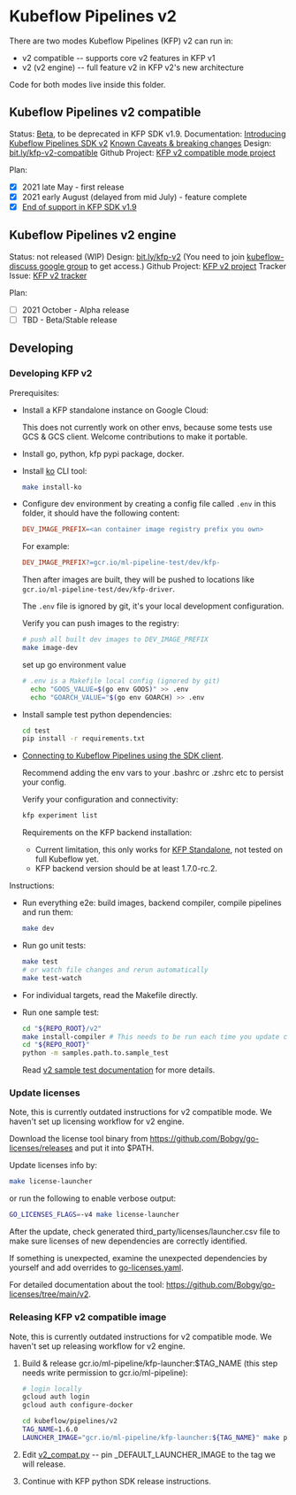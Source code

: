 # Kubeflow Pipelines v2

There are two modes Kubeflow Pipelines (KFP) v2 can run in:

* v2 compatible -- supports core v2 features in KFP v1
* v2 (v2 engine) -- full feature v2 in KFP v2's new architecture

Code for both modes live inside this folder.

## Kubeflow Pipelines v2 compatible

Status: [Beta](../docs/release/feature-stages.md#beta), to be deprecated in KFP SDK v1.9.
Documentation: [Introducing Kubeflow Pipelines SDK v2](https://www.kubeflow.org/docs/components/pipelines/sdk/v2/v2-compatibility/)
[Known Caveats & breaking changes](https://github.com/kubeflow/pipelines/issues/6133)
Design: [bit.ly/kfp-v2-compatible](https://bit.ly/kfp-v2-compatible)
Github Project: [KFP v2 compatible mode project](https://github.com/kubeflow/pipelines/projects/13)

Plan:

* [x] 2021 late May - first release
* [x] 2021 early August (delayed from mid July) - feature complete
* [x] [End of support in KFP SDK v1.9](https://github.com/kubeflow/pipelines/issues/6829)

## Kubeflow Pipelines v2 engine

Status: not released (WIP)
Design: [bit.ly/kfp-v2](https://bit.ly/kfp-v2) (You need to join [kubeflow-discuss google group](https://groups.google.com/g/kubeflow-discuss) to get access.)
Github Project: [KFP v2 project](https://github.com/kubeflow/pipelines/projects/9)
Tracker Issue: [KFP v2 tracker](https://github.com/kubeflow/pipelines/issues/6110)

Plan:

* [ ] 2021 October - Alpha release
* [ ] TBD - Beta/Stable release

## Developing

### Developing KFP v2

Prerequisites:

* Install a KFP standalone instance on Google Cloud:

    This does not currently work on other envs, because some tests use GCS & GCS client.
    Welcome contributions to make it portable.

* Install go, python, kfp pypi package, docker.

* Install [ko](https://github.com/google/ko) CLI tool:

    ```bash
    make install-ko
    ```

* Configure dev environment by creating a config file called `.env` in this folder,
it should have the following content:

  ```makefile
  DEV_IMAGE_PREFIX=<an container image registry prefix you own>
  ```

  For example:

  ```makefile
  DEV_IMAGE_PREFIX?=gcr.io/ml-pipeline-test/dev/kfp-
  ```

  Then after images are built, they will be pushed to locations like
  `gcr.io/ml-pipeline-test/dev/kfp-driver`.

  The `.env` file is ignored by git, it's your local development configuration.

  Verify you can push images to the registry:

  ```bash
  # push all built dev images to DEV_IMAGE_PREFIX
  make image-dev
  ```

  set up go environment value

  ```bash
  # .env is a Makefile local config (ignored by git)
    echo "GOOS_VALUE=$(go env GOOS)" >> .env
    echo "GOARCH_VALUE="$(go env GOARCH) >> .env
  ```

* Install sample test python dependencies:

  ```bash
  cd test
  pip install -r requirements.txt
  ```

* [Connecting to Kubeflow Pipelines using the SDK client](https://www.kubeflow.org/docs/components/pipelines/sdk/connect-api/#configure-sdk-client-by-environment-variables).

  Recommend adding the env vars to your .bashrc or .zshrc etc to persist your config.

  Verify your configuration and connectivity:

  ```bash
  kfp experiment list
  ```

  Requirements on the KFP backend installation:

  * Current limitation, this only works for [KFP Standalone](https://www.kubeflow.org/docs/components/pipelines/installation/standalone-deployment/), not tested on full Kubeflow yet.
  * KFP backend version should be at least 1.7.0-rc.2.

Instructions:

* Run everything e2e: build images, backend compiler, compile pipelines and run them:

  ```bash
  make dev
  ```

* Run go unit tests:

  ```bash
  make test
  # or watch file changes and rerun automatically
  make test-watch
  ```

* For individual targets, read the Makefile directly.

* Run one sample test:

    ```bash
    cd "${REPO_ROOT}/v2"
    make install-compiler # This needs to be run each time you update compiler code.
    cd "${REPO_ROOT}"
    python -m samples.path.to.sample_test
    ```

    Read [v2 sample test documentation](./test/README.md) for more details.

### Update licenses

Note, this is currently outdated instructions for v2 compatible mode. We haven't set up licensing workflow for v2 engine.

Download the license tool binary from <https://github.com/Bobgy/go-licenses/releases> and put it into $PATH.

Update licenses info by:

```bash
make license-launcher
```

or run the following to enable verbose output:

```bash
GO_LICENSES_FLAGS=-v4 make license-launcher
```

After the update, check generated third_party/licenses/launcher.csv file to
make sure licenses of new dependencies are correctly identified.

If something is unexpected, examine the unexpected dependencies by yourself and add
overrides to [go-licenses.yaml](./go-licenses.yaml).

For detailed documentation about the tool: <https://github.com/Bobgy/go-licenses/tree/main/v2>.

### Releasing KFP v2 compatible image

Note, this is currently outdated instructions for v2 compatible mode. We haven't set up releasing workflow for v2 engine.

1. Build & release gcr.io/ml-pipeline/kfp-launcher:$TAG_NAME (this step needs write permission to gcr.io/ml-pipeline):

    ```bash
    # login locally
    gcloud auth login
    gcloud auth configure-docker

    cd kubeflow/pipelines/v2
    TAG_NAME=1.6.0
    LAUNCHER_IMAGE="gcr.io/ml-pipeline/kfp-launcher:${TAG_NAME}" make push-launcher
    ```

2. Edit [v2_compat.py](https://github.com/kubeflow/pipelines/blob/master/sdk/python/kfp/compiler/v2_compat.py#L26) -- pin _DEFAULT_LAUNCHER_IMAGE to the tag we will release.

3. Continue with KFP python SDK release instructions.
